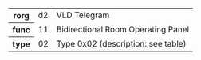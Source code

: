<table>
    <tr>
      <th>rorg</th>
      <td>d2</td>
      <td>VLD Telegram</td>
    </tr>
    <tr>
      <th>func</th>
      <td>11</td>
      <td>Bidirectional Room Operating Panel</td>
    </tr>
    <tr>
      <th>type</th>
      <td>02</td>
      <td>Type 0x02 (description: see table)</td>
    </tr>
  </table>